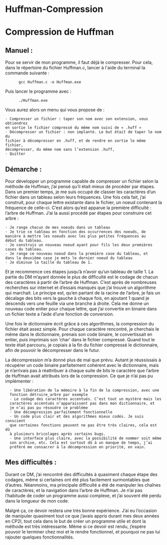 # Huffman-Compression

<h1>Compression de Huffman</h1>

<h2>Manuel :</h2>

Pour se servir de mon programme, il faut déjà le compresser. Pour
cela, dans le répertoire du fichier Huffman.c, lancer à l'aide du terminal la
commande suivante :

          gcc Huffman.c -o Huffman.exe
  
Puis lancer le programme avec :

          ./Huffman.exe
          
Vous aurez alors un menu qui vous propose de :

    · Compresser un fichier : taper son nom avec son extension, vous obtiendrez
    en sortie le fichier compressé du même nom suivi de « .huff »
    · Décompresser un fichier : non implanté. Le but était de taper le nom du
    fichier à décompresser en .huff, et de rendre en sortie le même fichier,
    décompresser, du même nom sans l’extension .huff,
    · Quitter

<h2>Démarche :</h2>

<p>Pour développer un programme capable de compresser un fichier
selon la méthode de Huffman, j’ai pensé qu’il était mieux de procéder par
étapes. Dans un premier temps, je me suis occupé de classer les
caractères d’un fichier dans un tableau selon leurs fréquences. Une fois
cela fait, j’ai construit, pour chaque lettre existante dans le fichier, un
noeud contenant la fréquence de celle-ci. C’est alors qu’est apparue la
première difficulté : l’arbre de Huffman. J’ai la aussi procédé par étapes
pour construire cet arbre :</p>

    · Je range chacun de mes noeuds dans un tableau
    · Je trie ce tableau en fonction des occurrences des noeuds, de
    manière à mettre les noeuds avec les plus petites fréquences au
    début du tableau.
    · Je construis un nouveau noeud ayant pour fils les deux premières
    cases du tableau.
    · Je range ce nouveau noeud dans la première case du tableau, et
    dans la deuxième case je mets le dernier noeud du tableau
    · Je diminue la taille du tableau de 1.
    
<p>Et je recommence ces étapes jusqu’à n’avoir qu’un tableau de taille 1.
La partie du DM m’ayant donnée le plus de difficulté est le codage
de chacun des caractères à partir de l’arbre de Huffman. C’est après de
nombreuses recherches sur internet et d’essais manqués que j’ai trouvé
un algorithme qui marchait. Le principe est, qu’en partant de la racine de
l’arbre, je fais un décalage des bits vers la gauche à chaque fois, en
ajoutant 1 quand je descends vers une feuille via une branche à droite.
Cela me donne un nouveau code entier pour chaque lettre, que j’ai
convertie en binaire dans un fichier texte a l’aide d’une fonction de
conversion.</p>

<p>Une fois le dictionnaire écrit grâce à ces algorithmes, la compression
du fichier était assez simple. Pour chaque caractère rencontré, je cherchais
le même dans le dictionnaire, prenais son code binaire, le convertissait en
entier, puis imprimais son ‘char’ dans le fichier compressé. Quand tout le
texte était parcouru, je copiais à la fin du fichier compressé le dictionnaire,
afin de pouvoir le décompresser dans le futur.</p>

<p>La décompression m’a donné plus de mal que prévu. Autant je
réussissais à récupérer un code binaire parfaitement cohérent avec le
dictionnaire, mais je n’arrivais pas à réattribuer à chaque suite de bits le
caractère que l’arbre de Huffman avait attribués lors de la compression.
Ce que je n’ai pas pu implémenter :</p>

      · Une libération de la mémoire à la fin de la compression, avec une
      fonction détruire_arbre par exemple
      · Le codage des caractères accentués. C’est tout un mystère mais les
      caractères accentués n’apparaissent pas dans mon dictionnaire, et
      je n’ai pas pu résoudre ce problème
      · Une décompression parfaitement fonctionnelle
      · Un code plus clair et des algorithmes mieux codés. Je suis conscient
      que certaines fonctions peuvent ne pas être très claires, cela est dû
      à plusieurs bricolages après certains bugs.
      · Une interface plus claire, avec la possibilité de nommer soit même
      son archive, etc. Cela est surtout dû à un manque de temps, j’ai
      préféré me consacrer à la décompression en priorité, en vain.
      
<h2>Mes difficultés :</h2>

<p>Durant ce DM, j’ai rencontré des difficultés à quasiment chaque étape des
codages, même si certaines ont été plus facilement surmontables que
d’autres. Néanmoins, ma principale difficulté a été de manipuler les
chaînes de caractères, et la navigation dans l’arbre de Huffman. Je n’ai pas
l’habitude de coder un programme aussi complexe, et j’ai souvent été
perdu dans la longueur de mon code.</p>
<p>Malgré ça, ce devoir restera une très bonne expérience. J’ai eu l’occasion
de manipuler quasiment tout ce que j’avais appris durant mes deux
années en CP2I, tout cela dans le but de créer un programme utile et dont
la méthode est très intéressante. Même si ce devoir est rendu, j’espère
pouvoir le terminer chez moi et le rendre fonctionnel, et pourquoi ne pas
lui rajouter quelques fonctionnalités.</p>
